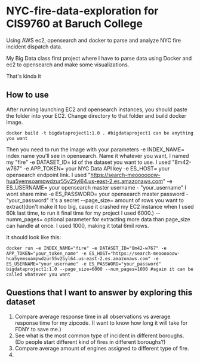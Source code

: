 # NYC-fire-data-exploration for CIS9760 at Baruch College
Using AWS ec2, opensearch and docker to parse and analyze NYC fire incident dispatch data.

My Big Data class first project where I have to parse data using Docker and ec2 to opensearch and make some visualizations.

That's kinda it

## How to use
After running launching EC2 and opensearch instances, you should paste the folder into your EC2.
Change directory to that folder and build docker image.
```
docker build -t bigdataproject1:1.0 . #bigdataproject1 can be anything you want
```
Then you need to run the image with your parameters
-e INDEX_NAME= index name you'll see in opensearch. Name it whatever you want, I named my "fire"
-e DATASET_ID= id of the dataset you want to use. I used "8m42-w767"
-e APP_TOKEN= your NYC Data API key 
-e ES_HOST= your opensearch endpoint link. I used "https://search-meoooooow-hua5yemsoampwdzur55v25yl64.us-east-2.es.amazonaws.com" 
-e ES_USERNAME= your opensearch master username - "your_username" I wont share mine
-e ES_PASSWORD= your opensearch master password - "your_password" It's a secret
--page_size= amount of rows you want to extract(don't make it too big, cause it crashed my EC2 instance when I used 60k last time, to run it final time for my project I used 6000.)
--numm_pages= optional parameter for extracting more data than page_size can handle at once. I used 1000, making it total 6mil rows.

It should look like this:
```
docker run -e INDEX_NAME="fire" -e DATASET_ID="8m42-w767" -e APP_TOKEN="your_token_name" -e ES_HOST="https://search-meoooooow-hua5yemsoampwdzur55v25yl64.us-east-2.es.amazonaws.com" -e ES_USERNAME="your_username" -e ES_PASSWORD="your_password" bigdataproject1:1.0 --page_size=6000 --num_pages=1000 #again it can be called whatever you want
```

## Questions that I want to answer by exploring this dataset
1. Compare average response time in all observations vs average response time for my zipcode. (I want to know how long it will take for FDNY to save me.)
2. See what is the most common type of incident in different boroughs. (Do people start different kind of fires in different boroughs?)
3. Compare average amount of engines assigned to different type of fire.
4. 
